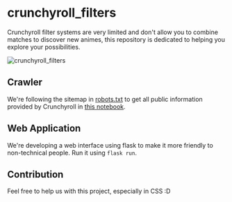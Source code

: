 
# crunchyroll_filters

Crunchyroll filter systems are very limited and don't allow you to combine matches to discover new animes, this repository is dedicated to helping you explore your possibilities. 

![crunchyroll_filters](https://user-images.githubusercontent.com/7308241/75381395-6f6e9900-58b7-11ea-8b2f-0038367137bf.png)

## Crawler

We're following the sitemap in [robots.txt](https://www.crunchyroll.com/robots.txt) to get all public information provided by Crunchyroll in [this notebook](notebooks/crawler_crunchyroll.ipynb). 

## Web Application

We're developing a web interface using flask to make it more friendly to non-technical people. Run it using `flask run`. 

## Contribution

Feel free to help us with this project, especially in CSS :D
